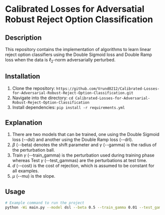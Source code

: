 # Calibrated Losses for Adversatial Robust Reject Option Classification

## Description
This repository contains the implementation of algorithms to learn linear reject option classifiers using the Double Sigmoid loss and Double Ramp loss when the data is $\ell_{2}$-norm adversarially perturbed.

## Installation
1. Clone the repository: `https://github.com/Vrund0212/Calibrated-Losses-for-Adversarial-Robust-Reject-Option-Classification.git`
2. Navigate into the directory: `cd Calibrated-Losses-for-Adversarial-Robust-Reject-Option-Classification`
3. Install dependencies: `pip install -r requirements.yml`

## Explanation 
1. There are two models that can be trained, one using the Double Sigmoid loss (--dsl) and another using the Double Ramp loss (--drl).
2. $\beta$ (--beta) denotes the shift parameter and $\gamma$ (--gamma) is the radius of the perturbation ball.
3. Train $\gamma$ (--train_gamma) is the perturbation used during training phase whereas Test $\gamma$ (--test_gammas) are the perturbations at test time.
4. $d$ (--cost) is the cost of rejection, which is assumed to be constant for all examples.
5. $\mu$ (--mu) is the slope.

## Usage
```bash
# Example command to run the project
python -Wi main.py --model dsl --beta 0.5 --train_gamma 0.01 --test_gammas 0 0.01 0.1 --cost 0.2 --mu 1.2 --tqdm
